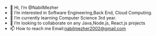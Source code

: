 - 👋 Hi, I’m @NabilMezher
- 👀 I’m interested in Software Engineering,Back End, Cloud Computing.
- 🌱 I’m currently learning Computer Science 3rd year.
- 💞️ I’m looking to collaborate on any Java,Node.js, React.js projects
- 📫 How to reach me 
Email:nabilmezher2002@gmail.com

<!---
NabilMezher/NabilMezher is a ✨ special ✨ repository because its `README.md` (this file) appears on your GitHub profile.
You can click the Preview link to take a look at your changes.
--->
